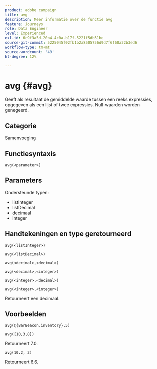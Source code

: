 ```yaml
---
product: adobe campaign
title: avg
description: Meer informatie over de functie avg
feature: Journeys
role: Data Engineer
level: Experienced
exl-id: 6c9f3a5d-20b4-4c0a-b17f-5221f5db51be
source-git-commit: 5225045f02fb1b2a8505756d9d7f6f60a32b3ed6
workflow-type: tm+mt
source-wordcount: '49'
ht-degree: 12%

---
```


# avg {#avg}

Geeft als resultaat de gemiddelde waarde tussen een reeks expressies, opgegeven als een lijst of twee expressies. Null-waarden worden genegeerd.


## Categorie

Samenvoeging

## Functiesyntaxis

`avg(<parameter>)`

## Parameters

Ondersteunde typen:

* listInteger
* listDecimal
* decimaal
* integer

## Handtekeningen en type geretourneerd

`avg(<listInteger>)`

`avg(<listDecimal>)`

`avg(<decimal>,<decimal>)`

`avg(<decimal>,<integer>)`

`avg(<integer>,<decimal>)`

`avg(<integer>,<integer>)`

Retourneert een decimaal.

## Voorbeelden

`avg(@{BarBeacon.inventory},5)`

`avg([10,3,8])`

Retourneert 7.0.

`avg(10.2, 3)`

Retourneert 6.6.
